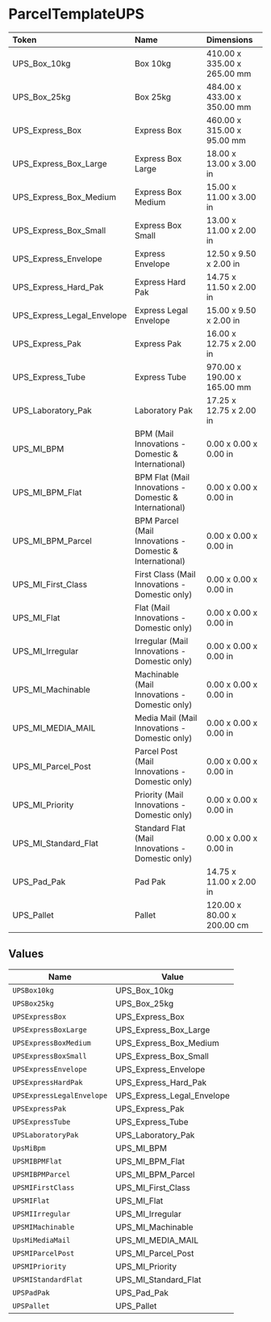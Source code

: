# ParcelTemplateUPS

|Token | Name | Dimensions|
|:---|:---|:---|
| UPS_Box_10kg | Box 10kg | 410.00 x 335.00 x 265.00 mm|
| UPS_Box_25kg | Box 25kg | 484.00 x 433.00 x 350.00 mm|
| UPS_Express_Box | Express Box | 460.00 x 315.00 x 95.00 mm|
| UPS_Express_Box_Large | Express Box Large | 18.00 x 13.00 x 3.00 in|
| UPS_Express_Box_Medium | Express Box Medium | 15.00 x 11.00 x 3.00 in|
| UPS_Express_Box_Small | Express Box Small | 13.00 x 11.00 x 2.00 in|
| UPS_Express_Envelope | Express Envelope | 12.50 x 9.50 x 2.00 in|
| UPS_Express_Hard_Pak | Express Hard Pak | 14.75 x 11.50 x 2.00 in|
| UPS_Express_Legal_Envelope | Express Legal Envelope | 15.00 x 9.50 x 2.00 in|
| UPS_Express_Pak | Express Pak | 16.00 x 12.75 x 2.00 in|
| UPS_Express_Tube | Express Tube | 970.00 x 190.00 x 165.00 mm|
| UPS_Laboratory_Pak | Laboratory Pak | 17.25 x 12.75 x 2.00 in|
| UPS_MI_BPM | BPM (Mail Innovations - Domestic &amp; International) | 0.00 x 0.00 x 0.00 in|
| UPS_MI_BPM_Flat | BPM Flat (Mail Innovations - Domestic &amp; International) | 0.00 x 0.00 x 0.00 in|
| UPS_MI_BPM_Parcel | BPM Parcel (Mail Innovations - Domestic &amp; International) | 0.00 x 0.00 x 0.00 in|
| UPS_MI_First_Class | First Class (Mail Innovations - Domestic only) | 0.00 x 0.00 x 0.00 in|
| UPS_MI_Flat | Flat (Mail Innovations - Domestic only) | 0.00 x 0.00 x 0.00 in|
| UPS_MI_Irregular | Irregular (Mail Innovations - Domestic only) | 0.00 x 0.00 x 0.00 in|
| UPS_MI_Machinable | Machinable (Mail Innovations - Domestic only) | 0.00 x 0.00 x 0.00 in|
| UPS_MI_MEDIA_MAIL | Media Mail (Mail Innovations - Domestic only) | 0.00 x 0.00 x 0.00 in|
| UPS_MI_Parcel_Post | Parcel Post (Mail Innovations - Domestic only) | 0.00 x 0.00 x 0.00 in|
| UPS_MI_Priority | Priority (Mail Innovations - Domestic only) | 0.00 x 0.00 x 0.00 in|
| UPS_MI_Standard_Flat | Standard Flat (Mail Innovations - Domestic only) | 0.00 x 0.00 x 0.00 in|
| UPS_Pad_Pak | Pad Pak | 14.75 x 11.00 x 2.00 in|
| UPS_Pallet | Pallet | 120.00 x 80.00 x 200.00 cm|



## Values

| Name                       | Value                      |
| -------------------------- | -------------------------- |
| `UPSBox10kg`               | UPS_Box_10kg               |
| `UPSBox25kg`               | UPS_Box_25kg               |
| `UPSExpressBox`            | UPS_Express_Box            |
| `UPSExpressBoxLarge`       | UPS_Express_Box_Large      |
| `UPSExpressBoxMedium`      | UPS_Express_Box_Medium     |
| `UPSExpressBoxSmall`       | UPS_Express_Box_Small      |
| `UPSExpressEnvelope`       | UPS_Express_Envelope       |
| `UPSExpressHardPak`        | UPS_Express_Hard_Pak       |
| `UPSExpressLegalEnvelope`  | UPS_Express_Legal_Envelope |
| `UPSExpressPak`            | UPS_Express_Pak            |
| `UPSExpressTube`           | UPS_Express_Tube           |
| `UPSLaboratoryPak`         | UPS_Laboratory_Pak         |
| `UpsMiBpm`                 | UPS_MI_BPM                 |
| `UPSMIBPMFlat`             | UPS_MI_BPM_Flat            |
| `UPSMIBPMParcel`           | UPS_MI_BPM_Parcel          |
| `UPSMIFirstClass`          | UPS_MI_First_Class         |
| `UPSMIFlat`                | UPS_MI_Flat                |
| `UPSMIIrregular`           | UPS_MI_Irregular           |
| `UPSMIMachinable`          | UPS_MI_Machinable          |
| `UpsMiMediaMail`           | UPS_MI_MEDIA_MAIL          |
| `UPSMIParcelPost`          | UPS_MI_Parcel_Post         |
| `UPSMIPriority`            | UPS_MI_Priority            |
| `UPSMIStandardFlat`        | UPS_MI_Standard_Flat       |
| `UPSPadPak`                | UPS_Pad_Pak                |
| `UPSPallet`                | UPS_Pallet                 |